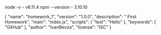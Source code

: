 node -v - v6.11.4
npm --version - 3.10.10 


{
  "name": "homework_1",
  "version": "1.0.0",
  "description": " First Homework",
  "main": "index.js",
  "scripts": {
    "test": "Hello"
  },
  "keywords": [
    "GitHub"
  ],
  "author": "IvanBevza",
  "license": "ISC"
}
